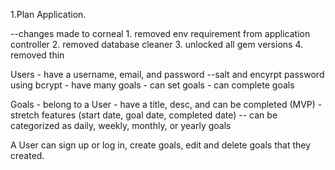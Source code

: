 1.Plan Application.

--changes made to corneal
    1. removed env requirement from application controller
    2. removed database cleaner
    3. unlocked all gem versions 
    4. removed thin 

Users 
    - have a username, email, and password
        --salt and encyrpt password using bcrypt
    - have many goals
    - can set goals
    - can complete goals

Goals
    - belong to a User
    - have a title, desc, and can be completed (MVP) 
    - stretch features (start date, goal date, completed date)
        -- can be categorized as daily, weekly, monthly, or yearly goals

A User can sign up or log in, create goals, edit and delete goals that they created.